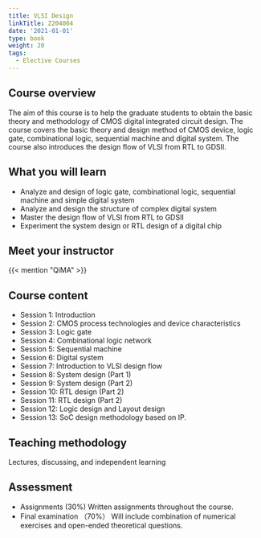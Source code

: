 ```yaml
---
title: VLSI Design
linkTitle: Z204004
date: '2021-01-01'
type: book
weight: 20
tags:
  - Elective Courses
---
```


<!--more-->

## Course overview

The aim of this course is to help the graduate students to obtain the basic theory and methodology of CMOS digital integrated circuit design. The course covers the basic theory and design method of CMOS device, logic gate, combinational logic, sequential machine and digital system. The course also introduces the design flow of VLSI from RTL to GDSII.

## What you will learn

- Analyze and design of logic gate, combinational logic, sequential machine and simple digital system
- Analyze and design the structure of complex digital system
- Master the design flow of VLSI from RTL to GDSII
- Experiment the system design or RTL design of a digital chip 

## Meet your instructor

{{< mention "QiMA" >}}

## Course content

- Session 1: Introduction
- Session 2: CMOS process technologies and device characteristics
- Session 3: Logic gate
- Session 4: Combinational logic network
- Session 5: Sequential machine
- Session 6: Digital system
- Session 7: Introduction to VLSI design flow
- Session 8: System design (Part 1)
- Session 9: System design (Part 2)
- Session 10: RTL design (Part 2)
- Session 11: RTL design (Part 2)
- Session 12: Logic design and Layout design
- Session 13: SoC design methodology based on IP.

## Teaching methodology

Lectures, discussing, and independent learning

## Assessment
- Assignments (30%)
Written assignments throughout the course.
- Final examination （70%）
Will include combination of numerical exercises and open-ended theoretical questions.